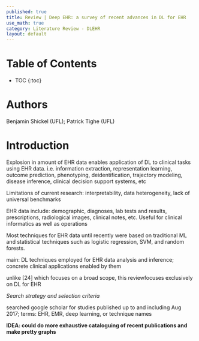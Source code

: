 ```yaml
---
published: true
title: Review | Deep EHR: a survey of recent advances in DL for EHR
use_math: true
category: Literature Review - DLEHR
layout: default
---
```


# Table of Contents

* TOC
{:toc}


# Authors

Benjamin Shickel (UFL); Patrick Tighe (UFL)

# Introduction

Explosion in amount of EHR data enables application of DL to clinical tasks using EHR data.
i.e. information extraction, representation learning, outcome prediction, phenotyping, deidentification, trajectory modeling, disease inference, clinical decision support systems, etc

Limitations of current research: interpretability, data heterogeneity, lack of universal benchmarks

EHR data include: demographic, diagnoses, lab tests and results, prescriptions, radiological images, clinical notes, etc.
Useful for clinical informatics as well as operations

Most techniques for EHR data until recently were based on traditional ML and statistical techniques such as logistic regression, SVM, and random forests.

main: DL techniques employed for EHR data analysis and inference; concrete clinical applications enabled by them

unlike [24] which focuses on a broad scope, this reviewfocuses exclusively on DL for EHR

*Search strategy and selection criteria*

searched google scholar for studies published up to and including Aug 2017;
terms: EHR, EMR, deep learning, or technique names

**IDEA: could do more exhaustive cataloguing of recent publications and make pretty graphs**


